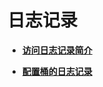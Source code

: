 # 日志记录<a name="zh-cn_topic_0045829073"></a>

-   **[访问日志记录简介](访问日志记录简介.md)**  

-   **[配置桶的日志记录](配置桶的日志记录.md)**  


